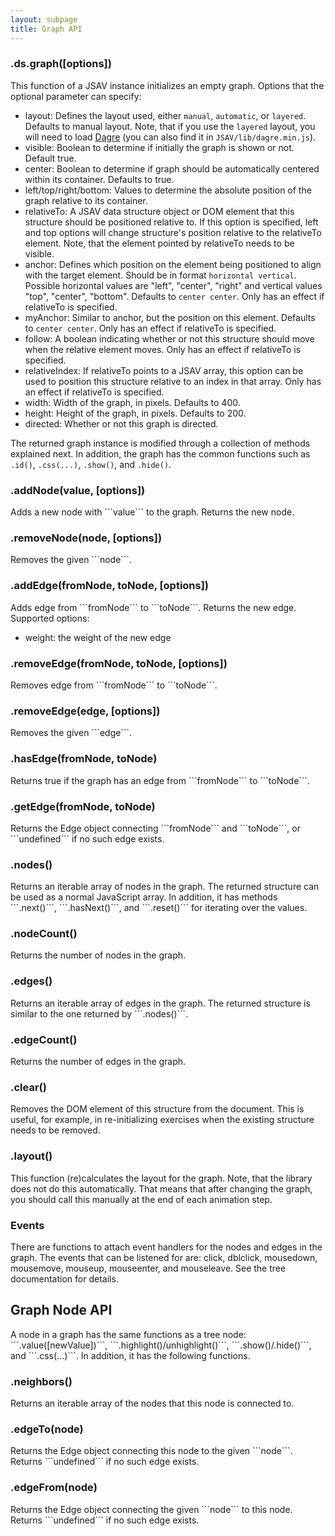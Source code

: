 ```yaml
---
layout: subpage
title: Graph API
---
```


<h3 class="apimethod">.ds.graph([options])</h3>
This function of a JSAV instance initializes an empty graph. Options that the optional parameter can specify:

 * layout: Defines the layout used, either ```manual```, ```automatic```, or ```layered```. Defaults to manual layout. Note,
    that if you use the ```layered``` layout, you will need to load [Dagre](https://github.com/cpettitt/dagre) (you can also
    find it in ```JSAV/lib/dagre.min.js```).
 * visible: Boolean to determine if initially the graph is shown or not. Default true.
 * center: Boolean to determine if graph should be automatically centered within its container. Defaults to true.
 * left/top/right/bottom: Values to determine the absolute position of the graph relative to its container.
 * relativeTo: A JSAV data structure object or DOM element that this structure should be positioned relative to.
      If this option is specified, left and top options will change structure's position relative to the relativeTo
      element. Note, that the element pointed by relativeTo needs to be visible.
 * anchor: Defines which position on the element being positioned to align with the target element. Should be in 
      format ```horizontal vertical```. Possible horizontal values are "left", "center", "right" and vertical values "top", "center", "bottom". Defaults to ```center center```. Only has an effect if relativeTo is
      specified.
 * myAnchor: Similar to anchor, but the position on this element. Defaults to ```center center```. Only 
      has an effect if relativeTo is specified.
 * follow: A boolean indicating whether or not this structure should move when the relative element moves. Only
    has an effect if relativeTo is specified.
 * relativeIndex: If relativeTo points to a JSAV array, this option can be used to position this structure relative
      to an index in that array. Only has an effect if relativeTo is specified.
 * width: Width of the graph, in pixels. Defaults to 400.
 * height: Height of the graph, in pixels. Defaults to 200.
 * directed: Whether or not this graph is directed.

The returned graph instance is modified through a collection of methods explained next. In addition, the graph has the common 
  functions such as ```.id()```, ```.css(...)```, ```.show()```, and ```.hide()```.

<h3 class="apimethod">.addNode(value, [options])</h3>
Adds a new node with ```value``` to the graph. Returns the new node.

<h3 class="apimethod">.removeNode(node, [options])</h3>
Removes the given ```node```.

<h3 class="apimethod">.addEdge(fromNode, toNode, [options])</h3>
Adds edge from ```fromNode``` to ```toNode```. Returns the new edge.
  Supported options:

 * weight: the weight of the new edge

<h3 class="apimethod">.removeEdge(fromNode, toNode, [options])</h3>
Removes edge from ```fromNode``` to ```toNode```.

<h3 class="apimethod">.removeEdge(edge, [options])</h3>
Removes the given ```edge```.

<h3 class="apimethod">.hasEdge(fromNode, toNode)</h3>
Returns true if the graph has an edge from ```fromNode``` to ```toNode```.

<h3 class="apimethod">.getEdge(fromNode, toNode)</h3>
Returns the Edge object connecting ```fromNode``` and ```toNode```, or ```undefined``` if no such edge exists.

<h3 class="apimethod">.nodes()</h3>
Returns an iterable array of nodes in the graph. The returned structure can be used as a normal JavaScript array. In addition, 
  it has methods ```.next()```, ```.hasNext()```, and ```.reset()``` for iterating over the values.

<h3 class="apimethod">.nodeCount()</h3>
Returns the number of nodes in the graph.

<h3 class="apimethod">.edges()</h3>
Returns an iterable array of edges in the graph. The returned structure is similar to the one returned by ```.nodes()```.

<h3 class="apimethod">.edgeCount()</h3>
Returns the number of edges in the graph.

<h3 class="apimethod">.clear()</h3>
Removes the DOM element of this structure from the document. This is useful, for example, in 
  re-initializing exercises when the existing structure needs to be removed. 

<h3 class="apimethod">.layout()</h3>
This function (re)calculates the layout for the graph. Note, that the library does not do this automatically. That means that after changing the graph, you should call this manually at the end of each animation step.


<h3 class="apitopic">Events</h3>
There are functions to attach event handlers for the nodes and edges in the graph. The events 
  that can be listened for are: click, dblclick, mousedown, mousemove, mouseup, mouseenter, and mouseleave.
  See the tree documentation for details.


<h2>Graph Node API</h2>
A node in a graph has the same functions as a tree node: ```.value([newValue])```, ```.highlight()/unhighlight()```, ```.show()/.hide()```, and ```.css(...)```. In addition, it has the following functions.

<h3 class="apimethod">.neighbors()</h3>
Returns an iterable array of the nodes that this node is connected to.

<h3 class="apimethod">.edgeTo(node)</h3>
Returns the Edge object connecting this node to the given ```node```. Returns ```undefined``` if no such edge exists.

<h3 class="apimethod">.edgeFrom(node)</h3>
Returns the Edge object connecting the given ```node``` to this node. Returns ```undefined``` if no such edge exists.
